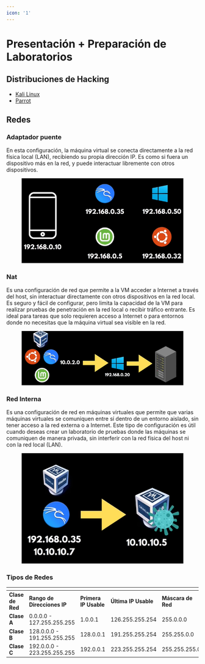 ```yaml
---
icon: '1'
---
```


# Presentación + Preparación de Laboratorios

## Distribuciones de Hacking

* [Kali Linux ](https://youtu.be/pBjsV6QWObY?si=mIlsh3ByltdgbKZz)
* [Parrot](https://youtu.be/ipMwsvyLb6E?si=UXQNfy9xFyywY5SS)

## Redes

### Adaptador puente

En esta configuración, la máquina virtual se conecta directamente a la red física local (LAN), recibiendo su propia dirección IP. Es como si fuera un dispositivo más en la red, y puede interactuar libremente con otros dispositivos.

<figure><img src="../../.gitbook/assets/image (17) (1) (1) (1) (1) (1) (1) (1) (1).png" alt=""><figcaption></figcaption></figure>

### Nat

Es una configuración de red que permite a la VM acceder a Internet a través del host, sin interactuar directamente con otros dispositivos en la red local. Es seguro y fácil de configurar, pero limita la capacidad de la VM para realizar pruebas de penetración en la red local o recibir tráfico entrante. Es ideal para tareas que solo requieren acceso a Internet o para entornos donde no necesitas que la máquina virtual sea visible en la red.

<figure><img src="../../.gitbook/assets/image (1) (1) (1) (1) (1) (1) (1) (1) (1) (1) (1) (1) (1) (1) (1) (1) (1) (1) (1) (1) (1) (1) (1) (1) (1) (1) (1) (1) (1) (1) (1) (1) (1) (1) (1) (1) (1) (1) (1) (1) (1) (1) (1) (1) (1) (1) (1) (1).png" alt=""><figcaption></figcaption></figure>

### Red Interna

Es una configuración de red en máquinas virtuales que permite que varias máquinas virtuales se comuniquen entre sí dentro de un entorno aislado, sin tener acceso a la red externa o a Internet. Este tipo de configuración es útil cuando deseas crear un laboratorio de pruebas donde las máquinas se comuniquen de manera privada, sin interferir con la red física del host ni con la red local (LAN).

<figure><img src="../../.gitbook/assets/image (2) (1) (1) (1) (1) (1) (1) (1) (1) (1) (1) (1) (1) (1) (1) (1) (1) (1) (1) (1) (1) (1) (1) (1) (1) (1) (1) (1) (1) (1) (1) (1) (1) (1) (1) (1) (1) (1) (1) (1) (1) (1) (1).png" alt=""><figcaption></figcaption></figure>

### Tipos de Redes

<table data-header-hidden data-full-width="true"><thead><tr><th></th><th></th><th></th><th></th><th></th><th></th><th></th></tr></thead><tbody><tr><td><strong>Clase de Red</strong></td><td><strong>Rango de Direcciones IP</strong></td><td><strong>Primera IP Usable</strong></td><td><strong>Última IP Usable</strong></td><td><strong>Máscara de Red</strong></td><td><strong>CIDR</strong></td><td><strong>Cantidad de Hosts</strong></td></tr><tr><td><strong>Clase A</strong></td><td>0.0.0.0 - 127.255.255.255</td><td>1.0.0.1</td><td>126.255.255.254</td><td>255.0.0.0</td><td>/8</td><td>16,777,214</td></tr><tr><td><strong>Clase B</strong></td><td>128.0.0.0 - 191.255.255.255</td><td>128.0.0.1</td><td>191.255.255.254</td><td>255.255.0.0</td><td>/16</td><td>65,534</td></tr><tr><td><strong>Clase C</strong></td><td>192.0.0.0 - 223.255.255.255</td><td>192.0.0.1</td><td>223.255.255.254</td><td>255.255.255.0</td><td>/24</td><td>254</td></tr></tbody></table>
